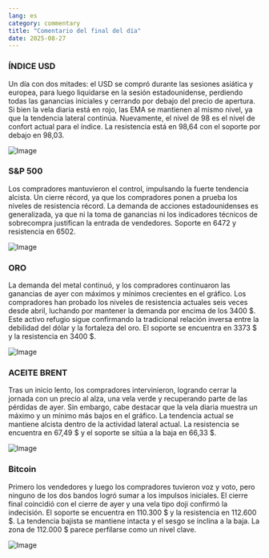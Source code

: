 ```yaml
---
lang: es
category: commentary
title: "Comentario del final del día"
date: 2025-08-27
---
```


### ÍNDICE USD

Un día con dos mitades: el USD se compró durante las sesiones asiática y europea, para luego liquidarse en la sesión estadounidense, perdiendo todas las ganancias iniciales y cerrando por debajo del precio de apertura. Si bien la vela diaria está en rojo, las EMA se mantienen al mismo nivel, ya que la tendencia lateral continúa. Nuevamente, el nivel de 98 es el nivel de confort actual para el índice. La resistencia está en 98,64 con el soporte por debajo en 98,03.

![Image](https://markleighedu.github.io/img/Aug-2025/27-Aug-2025/usdindex.jpg)

### S&P 500

Los compradores mantuvieron el control, impulsando la fuerte tendencia alcista. Un cierre récord, ya que los compradores ponen a prueba los niveles de resistencia récord. La demanda de acciones estadounidenses es generalizada, ya que ni la toma de ganancias ni los indicadores técnicos de sobrecompra justifican la entrada de vendedores. Soporte en 6472 y resistencia en 6502.

![Image](https://markleighedu.github.io/img/Aug-2025/27-Aug-2025/sp500.jpg)

### ORO

La demanda del metal continuó, y los compradores continuaron las ganancias de ayer con máximos y mínimos crecientes en el gráfico. Los compradores han probado los niveles de resistencia actuales seis veces desde abril, luchando por mantener la demanda por encima de los 3400 $. Este activo refugio sigue confirmando la tradicional relación inversa entre la debilidad del dólar y la fortaleza del oro. El soporte se encuentra en 3373 $ y la resistencia en 3400 $.

![Image](https://markleighedu.github.io/img/Aug-2025/27-Aug-2025/gold.jpg)

### ACEITE BRENT

Tras un inicio lento, los compradores intervinieron, logrando cerrar la jornada con un precio al alza, una vela verde y recuperando parte de las pérdidas de ayer. Sin embargo, cabe destacar que la vela diaria muestra un máximo y un mínimo más bajos en el gráfico. La tendencia actual se mantiene alcista dentro de la actividad lateral actual. La resistencia se encuentra en 67,49 $ y el soporte se sitúa a la baja en 66,33 $.

![Image](https://markleighedu.github.io/img/Aug-2025/27-Aug-2025/brentoil.jpg)

### Bitcoin

Primero los vendedores y luego los compradores tuvieron voz y voto, pero ninguno de los dos bandos logró sumar a los impulsos iniciales. El cierre final coincidió con el cierre de ayer y una vela tipo doji confirmó la indecisión. El soporte se encuentra en 110.300 $ y la resistencia en 112.600 $. La tendencia bajista se mantiene intacta y el sesgo se inclina a la baja. La zona de 112.000 $ parece perfilarse como un nivel clave.

![Image](https://markleighedu.github.io/img/Aug-2025/27-Aug-2025/bitcoin.jpg)

